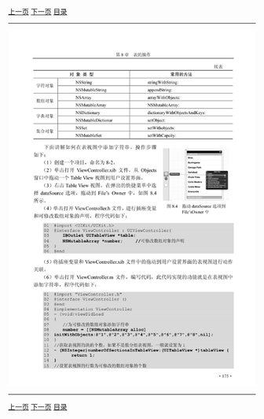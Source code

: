 [上一页](186.md) [下一页](188.md) [目录](../README.md)

***

![187](../images/187.png)

***

[上一页](186.md) [下一页](188.md) [目录](../README.md)